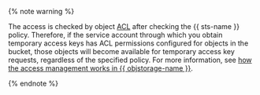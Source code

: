{% note warning %}

The access is checked by object [ACL](../../storage/security/acl.md) after checking the {{ sts-name }} policy. Therefore, if the service account through which you obtain temporary access keys has ACL permissions configured for objects in the bucket, those objects will become available for temporary access key requests, regardless of the specified policy. For more information, see [how the access management works in {{ objstorage-name }}](../../storage/security/overview.md).

{% endnote %}
